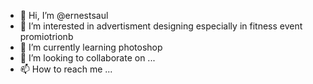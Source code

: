- 👋 Hi, I’m @ernestsaul
- 👀 I’m interested in advertisment designing especially in fitness event promiotrionb
- 🌱 I’m currently learning photoshop
- 💞️ I’m looking to collaborate on ...
- 📫 How to reach me ...

<!---
ernestsaul/ernestsaul is a ✨ special ✨ repository because its `README.md` (this file) appears on your GitHub profile.
You can click the Preview link to take a look at your changes.
--->
